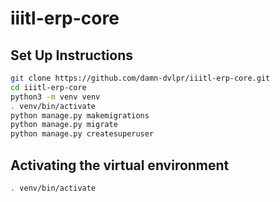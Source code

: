 # iiitl-erp-core
## Set Up Instructions
```bash
git clone https://github.com/damn-dvlpr/iiitl-erp-core.git
cd iiitl-erp-core
python3 -m venv venv
. venv/bin/activate
python manage.py makemigrations
python manage.py migrate
python manage.py createsuperuser
```
## Activating the virtual environment
```bash
. venv/bin/activate
```
